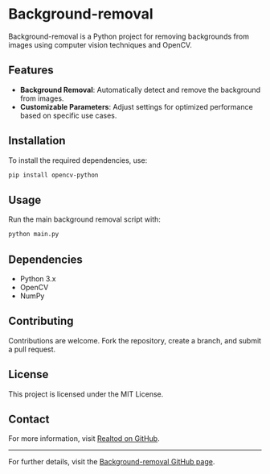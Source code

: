 # Background-removal

Background-removal is a Python project for removing backgrounds from images using computer vision techniques and OpenCV.

## Features
- **Background Removal**: Automatically detect and remove the background from images.
- **Customizable Parameters**: Adjust settings for optimized performance based on specific use cases.

## Installation
To install the required dependencies, use:
```bash
pip install opencv-python
```

## Usage
Run the main background removal script with:
```bash
python main.py
```

## Dependencies
- Python 3.x
- OpenCV
- NumPy

## Contributing
Contributions are welcome. Fork the repository, create a branch, and submit a pull request.

## License
This project is licensed under the MIT License.

## Contact
For more information, visit [Realtod on GitHub](https://github.com/Realtod).

---

For further details, visit the [Background-removal GitHub page](https://github.com/Realtod/Background-removal).
